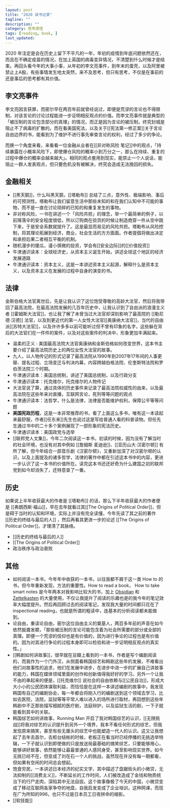 ```yaml
---
layout: post
title: "2020 读书记录"
tagline: ""
description: ""
category: 思考感悟
tags: [reading, book, ]
last_updated: 
---
```



2020 年注定是会在历史上留下不平凡的一年，年初的疫情到年底问题依然还在，而且在不确定疫苗的情况，在加上英国的病毒变异情况，不清楚到什么时候才是结束。再回头看今年的大事小事，从年初的李文亮事件，到年末的蛋壳，以及阿里被禁止上A股，有些事情发生地太突然，来不及思考，但只有思考，不仅是在事前的还是事后的思考都有其价值。


## 李文亮事件
李文亮因言获罪，而密尔早在两百年前就曾经说过，即便是荒谬的言论也不得限制，对该言论的讨论过程能进一步证明相反观点的价值。而李文亮事件就是典型的「被压制的言论包含部分的真理」的情况，而正是因为言论的被压制，终究封城是阻止不了病毒的扩散的。而在看美国宪法，以及关于[[宪法第一修正案]]关于言论自由边界的书，能看到为了维护不进行事先审查言论的权利，经过了多少的争论。

而换一个角度来看，来看看一位金融从业者在[[非对称风险 笔记]]中的观点，「持续暴露在小概率风险下，即使爆仓风险的概率小到万分之一，那么在持续、重复的过程中爆仓的概率会越来越大」。相同的观点套用到现实，能禁止一个人说话，能阻止一群人发表观点，但只要危机没有被解决，终究会造成无法挽回的损失。


## 金融相关

- [[黑天鹅]]，什么叫黑天鹅，[[塔勒布]] 总结了三点，意外性、极端影响、事后的可预测性。塔勒布让我们留意生活中那些未知的和在我们认知中不可能的事物，而不是一直在讨论琐碎的已知的和重复发生的事物。
- 非对称风险，一书在讲述一个「风险共担」的理念，举一个最简单的例子，以前降落伞的安全程度很低，所以订购商在验货的时候让制造商穿一件从空中跳下来，于是安全系数就提升了。这是最显而易见的风险共担。塔勒布从风险控制，将其理论拓展到经济，商业，社会生活的方方面面。作者提倡将做出决定和承担后果二者相互平衡的机制。
- 随机漫步的傻瓜，谨小慎微的投资，学会有[[安全边际]]的[[价值投资]]
- 牛津通识读本：全球经济史，从资本主义诞生开始，讲述全球这个地区的经济发展道路
- 牛津通识读本：资本主义，这是一本讲述资本主义起源，解释什么是资本主义，以及资本主义在发展的过程中自身的演变的书。


## 法律
金斯伯格大法官离世后，先是让我认识了这位饱受尊敬的高龄大法官，然后将我带回了最高法院，在最高法院发展的几百年历史中，让我认识到了自由派的浪漫主义者 [[霍姆斯大法官]]，也让我了解了未曾当过大法官却深刻影响了最高院的 [[勒尼德·汉德]] 法官，以及到更近代的第一人女性大法官[[奥康纳大法官]]，当代的自由派[[苏特大法官]]，以及许许多多以前可能听过但不曾有印象的名字，这些躲在背后的大法官们在一件件的案件，以及对这些案件的判决中，形象更加丰满起来。

- 温柔的正义 : 美国最高法院大法官奥康纳和金斯伯格如何改变世界，这本书主要介绍了最高法院历史上的两位女性大法官的故事。
- 九人，以人物传记的形式记录了最高法院从1990年到2007年17年间的人事更替、提名过程、立场变迁与判决内幕，内容跨越伯格法院、伦奎斯特法院和罗伯茨法院三个时期。
- 牛津通识读本：美国总统制，讲述了美国总统制，以及行政分支
- 牛津通识读本：托克维尔，托克维尔的人物传记
- 大法官说了算，通过具体的历史事件来记录了最高法院权威性的由来，以及最高法院在这些年来对直播，互联网言论，死刑等等问题的观点
- 牛津通识读本：法哲学，什么是法律，法律是否能维护权利，保障公平等等问题
- **美国宪政历程**，这是一本非常推荐的书，看了上面这么多书，唯有这一本读起来最舒服，作者[[任东来]]先生也说过这是写给普通人看的科普读物。但任先生通过书中的二十多个案例展现了一部形象的宪法历史。
- 牛津通识读本：美国政党与选举
- [[联邦党人文集]]，今年二次阅读这一本书，初读的时候，因为没有了解当时的社会环境，也没有对其中例如 [[詹姆斯 麦迪逊]]、[[亚历山大·汉密尔顿]] 有所了解，但今年结合一部音乐剧《汉密尔顿》，又重新加深了对汉密尔顿的认识，以及上面提及的诸多哲学，法律的著作中都在引述这本书中的内容，更进一步认识了这一本书的价值所在。读完这本书还还好奇为什么建国之初的联邦党到如今却消失了，还特意查了一番。

## 历史
如果说上半年收获最大的作者是 [[塔勒布]] 的话，那么下半年收获最大的作者便是 [[弗朗西斯·福山]]，早在去年就看过其[[The Origins of Political Order]]，但是碍于当时的认知和环境，实际上并没有完全读懂，今年先读了其之前的著作 [[历史的终结与最后的人]] ，然后再看其更进一步的论述 [[The Origins of Political Order]]，才理清了其脉络。

- [[历史的终结与最后的人]]
- [[The Origins of Political Order]]
- 政治秩序与政治衰败


## 其他

- 如何阅读一本书，今年年中收获的一本书，以往我都不屑于这一类 How to 的书，但今年重新发现，方法的重要性。How to read a book， How to take smart notes 是今年两本对我影响比较大的书，加上 [Obsidian](/post/2020/05/obsidian-note-taking.html) 和 [Zettelkasten](/post/2020/02/zettelkasten-note-taking-method.html) 的大量使用，不仅让我提升了阅读的乐趣也是的我今年的笔记效率大幅度提升。然后再回顾过去的阅读笔记，发现我大量的时间都只花在了 inspectional reading，也就是所谓的粗读中，连基本的分析阅读都未能做到。
- 论自由，重读论自由，密尔这位自由主义的奠基人，两百多年前的声音在如今依然振聋发聩，「那些被压制的言论可能包含着为社会所需要的部分或全部的真理。即便一个荒谬的信仰也是有价值的，因为进行争论的过程也是有价值的。因为对其进行争论的过程本身即可以检验和进一步证明相反观点的真实性。」
- [[韩剧如何讲故事]]，很早就在豆瓣上看到的一本书，作者是写个编剧阅读的，而我作为一个门外汉，从侧面看韩国综艺和韩剧这些年的发展，不难看出他们对故事性的追求，他们在发展中进步，在进步中进一步的扩展自己讲故事的能力，韩国在媒体领域里面的创作和创新值得我好好的学习。另外一个让我不由的串起来的便是，[[托克维尔]] 说社会的自由依赖与[[公民自治]]，形成大大小小的公民团体谋取利益，而恰恰是在这样一本讲述编剧的故事中，我发现韩国有自己的编剧协会，每一年都会将刚入行的编剧送到这个领域去学习，比如去医院，法院，监狱等等平常人难以进入的场所进行取材，再回想到这些年韩剧中不乏那些描写细腻的医疗剧，法庭辩护，以及监狱生活的剧，一下子就能看到其中的关联。
- 韩国综艺如何讲故事，Running Man 开启了我对韩国综艺的认识，[[无限挑战]]将我对综艺的认识提升到另外一个境界，我本不看任何形式的综艺，但我发现原来搞笑，甚至有些无厘头的综艺中也能塑造一代人的认识。这又让我想起了去年去首尔，去柜台结帐的时候，老板正在看当时已经停播的无挑选举特辑，一下子就认识到即使做的只是放送局最基础的搞笑综艺，只要能够用心，能够讲好故事，依然能够让最最普通的人感同身受，甚至影响现实世界。如今无挑已经不在，但变成了刘在石一个人的挑战，虽然现在并没有每一期都看，但如果有空闲的时间总会想起。
- 饱食穷民，一本讲述日本经济的纪实文学，其中描述了盘踞街头的小微贷，无法抑制的[[消费主义]]，不断延长的工作时间，人们被改造成了金钱和物质统治下的行尸走肉，深陷其中无法自拔。这个故事像极了今天的中国，小微贷变成了移动互联网各家争夺的地盘，自我启发变成了企业培训，这种网课，而现在广为所知的996，也只不过是日本员工日夜拼命的缩影。
- [[软技能]]
